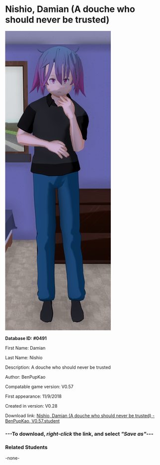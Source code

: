 # Nishio, Damian (A douche who should never be trusted)

<img src="../../Files/Images/Nishio, Damian (A douche who should never be trusted).png" title="Nishio, Damian (A douche who should never be trusted) - BenPupKao, V0.57">

**Database ID: #0491**

First Name: Damian

Last Name: Nishio

Description: A douche who should never be trusted

Author: BenPupKao

Compatable game version: V0.57

First appearance: 11/9/2018

Created in version: V0.28

Download link: <a href="https://raw.githubusercontent.com/Arbiter1223/Daigaku-Gurashi-Custom-Students/master/Files/Student%20Files/Nishio%2C%20Damian%20(A%20douche%20who%20should%20never%20be%20trusted)%20-%20BenPupKao%2C%20V0.57.student">Nishio, Damian (A douche who should never be trusted) - BenPupKao, V0.57.student</a>

### ---**To download, _right-click_ the link, and select _"Save as"_**---

### Related Students

-none-
